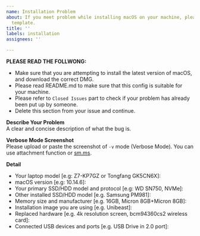 ```yaml
---
name: Installation Problem
about: If you meet problem while installing macOS on your machine, please choose this
  template.
title: ''
labels: installation
assignees: ''

---
```


**PLEASE READ THE FOLLWONG:**  
* Make sure that you are attempting to install the latest version of macOS, and download the correct DMG.
* Please read README.md to make sure that this config is suitable for your machine. 
* Please refer to `Closed Issues` part to check if your problem has already been put up by someone.
* Delete this section from your issue and continue.

**Describe Your Problem**  
A clear and concise description of what the bug is.

**Verbose Mode Screenshot**  
Please upload or paste the screenshot of `-v` mode (Verbose Mode). You can use attachment function or [sm.ms](https://sm.ms).

**Detail**  
- Your laptop model [e.g: Z7-KP7GZ or Tongfang GK5CN6X]: 
- macOS version [e.g: 10.14.6]:  
- Your primary SSD/HDD model and protocol [e.g: WD SN750, NVMe]:  
- Other installed SSD/HDD model [e.g. Samsung PM981]: 
- Memory size and manufacturer [e.g. 16GB, Micron 8GB+Micron 8GB]:  
- Installation image you are using [e.g. Unibeast]: 
- Replaced hardware [e.g. 4k resolution screen, bcm94360cs2 wireless card]: 
- Connected USB devices and ports [e.g. USB Drive in 2.0 port]:
